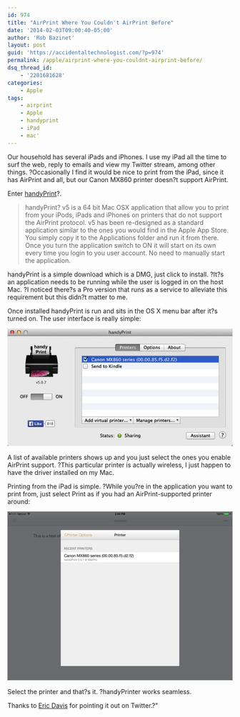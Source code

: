 ```yaml
---
id: 974
title: "AirPrint Where You Couldn't AirPrint Before"
date: '2014-02-03T09:00:40-05:00'
author: 'Rob Bazinet'
layout: post
guid: 'https://accidentaltechnologist.com/?p=974'
permalink: /apple/airprint-where-you-couldnt-airprint-before/
dsq_thread_id:
    - '2201681628'
categories:
    - Apple
tags:
    - airprint
    - Apple
    - handyprint
    - iPad
    - mac'
---
```

Our household has several iPads and iPhones. I use my iPad all the time to surf the web, reply to emails and view my Twitter stream, among other things. ?Occasionally I find it would be nice to print from the iPad, since it has AirPrint and all, but our Canon MX860 printer doesn?t support AirPrint.

Enter [handyPrint](http://www.netputing.com/applications/handyprint-v5/)?.

> handyPrint? v5 is a 64 bit Mac OSX application that allow you to print from your iPods, iPads and iPhones on printers that do not support the AirPrint protocol. v5 has been re-designed as a standard application similar to the ones you would find in the Apple App Store. You simply copy it to the Applications folder and run it from there. Once you turn the application switch to ON it will start on its own every time you login to you user account. No need to manually start the application.

handyPrint is a simple download which is a DMG, just click to install. ?It?s an application needs to be running while the user is logged in on the host Mac. ?I noticed there?s a Pro version that runs as a service to alleviate this requirement but this didn?t matter to me.

Once installed handyPrint is run and sits in the OS X menu bar after it?s turned on. The user interface is really simple:

![HandyPrint](/assets/img/2014/01/handyPrint.jpg "handyPrint.jpg")

A list of available printers shows up and you just select the ones you enable AirPrint support. ?This particular printer is actually wireless, I just happen to have the driver installed on my Mac.

Printing from the iPad is simple. ?While you?re in the application you want to print from, just select Print as if you had an AirPrint-supported printer around:

![IMG 0001](/assets/img/2014/01/IMG_0001.png "IMG_0001.PNG")

Select the printer and that?s it. ?handyPrinter works seamless.

Thanks to [Eric Davis](https://twitter.com/edavis10) for pointing it out on Twitter.?"